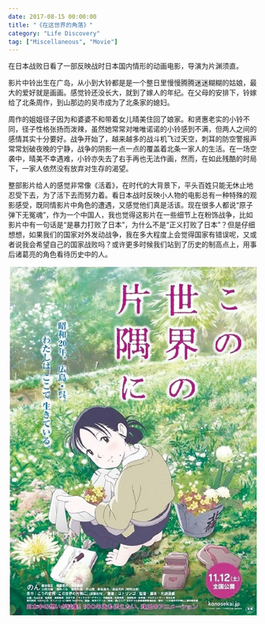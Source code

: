 ```yaml
---
date: 2017-08-15 00:00:00
title: "《在这世界的角落》"
category: "Life Discovery"
tag: ["Miscellaneous", "Movie"]
---
```


在日本战败日看了一部反映战时日本国内情形的动画电影，导演为片渊须直。

影片中铃出生在广岛，从小到大铃都是是一个整日里慢慢腾腾迷迷糊糊的姑娘，最大的爱好就是画画。感觉铃还没长大，就到了嫁人的年纪。在父母的安排下，铃嫁给了北条周作，到山那边的吴市成为了北条家的媳妇。

周作的姐姐径子因为和婆婆不和带着女儿晴美住回了娘家。和贤惠老实的小铃不同，径子性格张扬而泼辣，虽然她常常对唯唯诺诺的小铃感到不满，但两人之间的感情其实十分要好。战争开始了，越来越多的战斗机飞过天空，刺耳的防空警报声常常划破夜晚的宁静，战争的阴影一点一点的覆盖着北条一家人的生活。在一场空袭中，晴美不幸遇难，小铃亦失去了右手再也无法作画，然而，在如此残酷的时局下，一家人依然没有放弃对生存的渴望。

整部影片给人的感觉非常像《活着》，在时代的大背景下，平头百姓只能无休止地忍受下去，为了活下去而努力着。看日本战时反映小人物的电影总有一种特殊的观影感受，既同情影片中角色的遭遇，又感觉他们真是活该。现在很多人都说“原子弹下无冤魂”，作为一个中国人，我也觉得这影片在一些细节上在粉饰战争，比如影片中有一句话是“是暴力打败了日本”，为什么不是“正义打败了日本”？但是仔细想想，如果我们的国家对外发动战争，我在多大程度上会觉得国家有错误呢，又或者说我会希望自己的国家战败吗？或许更多时候我们站到了历史的制高点上，用事后诸葛亮的角色看待历史中的人。

![在这世界的角落](https://raw.githubusercontent.com/joshua19881228/my_blogs/master/Life_Discovery/Miscellaneous/figures/在这世界的角落.jpg "在这世界的角落")